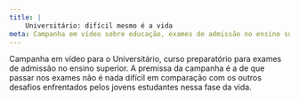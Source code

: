 ```yaml
---
title: |
    Universitário: difícil mesmo é a vida
meta: Campanha em vídeo sobre educação, exames de admissão no ensino superior.
---
```

Campanha em vídeo para o Universitário, curso preparatório para exames de admissão no ensino superior. A premissa da campanha é a de que passar nos exames não é nada difícil em comparação com os outros desafios enfrentados pelos jovens estudantes nessa fase da vida.